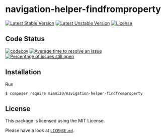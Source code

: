 # navigation-helper-findfromproperty

[![Latest Stable Version](https://poser.pugx.org/mimmi20/navigation-helper-findfromproperty/v/stable?format=flat-square)](https://packagist.org/packages/mimmi20/navigation-helper-findfromproperty)
[![Latest Unstable Version](https://poser.pugx.org/mimmi20/navigation-helper-findfromproperty/v/unstable?format=flat-square)](https://packagist.org/packages/mimmi20/navigation-helper-findfromproperty)
[![License](https://poser.pugx.org/mimmi20/navigation-helper-findfromproperty/license?format=flat-square)](https://packagist.org/packages/mimmi20/navigation-helper-findfromproperty)

## Code Status

[![codecov](https://codecov.io/gh/mimmi20/navigation-helper-findfromproperty/branch/master/graph/badge.svg)](https://codecov.io/gh/mimmi20/navigation-helper-findfromproperty)
[![Average time to resolve an issue](http://isitmaintained.com/badge/resolution/mimmi20/navigation-helper-findfromproperty.svg)](http://isitmaintained.com/project/mimmi20/navigation-helper-findfromproperty "Average time to resolve an issue")
[![Percentage of issues still open](http://isitmaintained.com/badge/open/mimmi20/navigation-helper-findfromproperty.svg)](http://isitmaintained.com/project/mimmi20/navigation-helper-findfromproperty "Percentage of issues still open")

## Installation

Run

```
$ composer require mimmi20/navigation-helper-findfromproperty
```

## License

This package is licensed using the MIT License.

Please have a look at [`LICENSE.md`](LICENSE.md).
